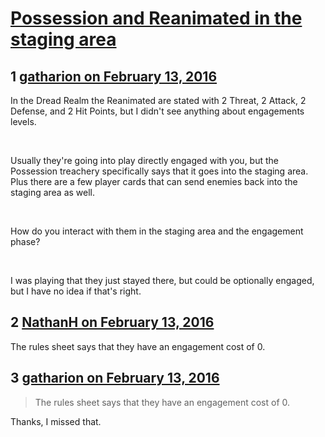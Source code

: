 # [Possession and Reanimated in the staging area](https://community.fantasyflightgames.com/topic/202470-possession-and-reanimated-in-the-staging-area/)

## 1 [gatharion on February 13, 2016](https://community.fantasyflightgames.com/topic/202470-possession-and-reanimated-in-the-staging-area/?do=findComment&comment=2050684)

In the Dread Realm the Reanimated are stated with 2 Threat, 2 Attack, 2 Defense, and 2 Hit Points, but I didn't see anything about engagements levels.

 

Usually they're going into play directly engaged with you, but the Possession treachery specifically says that it goes into the staging area. Plus there are a few player cards that can send enemies back into the staging area as well.

 

How do you interact with them in the staging area and the engagement phase?

 

I was playing that they just stayed there, but could be optionally engaged, but I have no idea if that's right.

## 2 [NathanH on February 13, 2016](https://community.fantasyflightgames.com/topic/202470-possession-and-reanimated-in-the-staging-area/?do=findComment&comment=2050769)

The rules sheet says that they have an engagement cost of 0.

## 3 [gatharion on February 13, 2016](https://community.fantasyflightgames.com/topic/202470-possession-and-reanimated-in-the-staging-area/?do=findComment&comment=2050815)

> The rules sheet says that they have an engagement cost of 0.

Thanks, I missed that.

